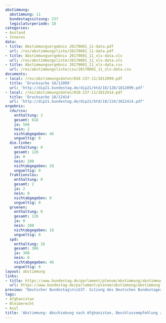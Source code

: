 ```yaml
---
abstimmung:
  abstimmung: 11
  bundestagssitzung: 237
  legislaturperiode: 18
categories:
- Ausland
- Inneres
data:
- title: Abstimmungsergebnis 20170601_11-data.pdf
  url: /res/abstimmungsliste/20170601_11-data.pdf
- title: Abstimmungsergebnis 20170601_11_xls-data.xls
  url: /res/abstimmungsliste/20170601_11_xls-data.xls
- title: Abstimmungsergebnis 20170601_11_xls-data.csv
  url: /res/abstimmungsliste/csv/20170601_11_xls-data.csv
documents:
- local: /res/abstimmungsdaten/018-237-11/1812099.pdf
  title: 'Drucksache 18/12099'
  url: 'http://dip21.bundestag.de/dip21/btd/18/120/1812099.pdf'
- local: /res/abstimmungsdaten/018-237-11/1812414.pdf
  title: 'Drucksache 18/12414'
  url: 'http://dip21.bundestag.de/dip21/btd/18/124/1812414.pdf'
ergebnis:
  cdu/csu:
    enthaltung: 2
    gesamt: 618
    ja: 568
    nein: 2
    nichtabgegeben: 46
    ungueltig: 0
  die.linke:
    enthaltung: 0
    gesamt: 128
    ja: 0
    nein: 100
    nichtabgegeben: 28
    ungueltig: 0
  fraktionslos:
    enthaltung: 0
    gesamt: 2
    ja: 2
    nein: 0
    nichtabgegeben: 0
    ungueltig: 0
  gruenen:
    enthaltung: 0
    gesamt: 126
    ja: 0
    nein: 108
    nichtabgegeben: 18
    ungueltig: 0
  spd:
    enthaltung: 26
    gesamt: 386
    ja: 308
    nein: 6
    nichtabgegeben: 46
    ungueltig: 0
layout: abstimmung
links:
- title: https://www.bundestag.de/parlament/plenum/abstimmung/abstimmung?id=475
  url: https://www.bundestag.de/parlament/plenum/abstimmung/abstimmung?id=475
preview: "Deutscher Bundestag\n\n237. Sitzung des Deutschen Bundestages\nam Donnerstag, 1. Juni 2017\n\nEndgültiges Ergebnis der Namentlichen Abstimmung Nr. 11\n\nBeschlussempfehlung des Innenausschuss (4. Ausschuss) zu dem Antrag der\nAbgeordneten Luise Amtsberg, Omid Nouripour, Volker Beck (Köln), weiterer\nAbgeordneter und der Fraktion BÜNDNIS 90/DIE GRÜNEN\nAbschiebung nach Afghanistan\n\n- Drucksache 18/12099 und 18/12414 -\n\nAbgegebene Stimmen insgesamt:\nNicht abgegebene Stimmen:\nJa-Stimmen:\nNein-Stimmen:\nEnthaltungen:\nUngültige:\n561\n69\n439\n108\n14\n0\nBerlin, den 02.06.2017\n\nBeginn:\nEnde:\n23:17\n23:19\nSeite:\n1"
tags:
- Afghanistan
- Bleiberecht
- Asyl
title: 'Abstimmung: Abschiebung nach Afghanistan, Beschlussempfehlung zum Antrag Bündnis 90/Die Grünen'
---
```

